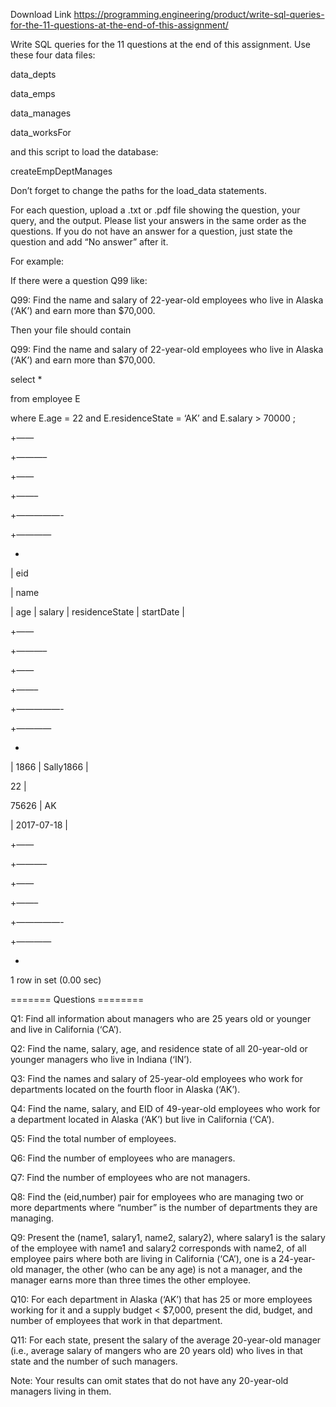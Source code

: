 Download Link https://programming.engineering/product/write-sql-queries-for-the-11-questions-at-the-end-of-this-assignment/

Write SQL queries for the 11 questions at the end of this assignment. Use these four data files:

data_depts

data_emps

data_manages

data_worksFor

and this script to load the database:

createEmpDeptManages

Don’t forget to change the paths for the load_data statements.

For each question, upload a .txt or .pdf file showing the question, your query, and the output. Please list your answers in the same order as the questions. If you do not have an answer for a question, just state the question and add “No answer” after it.

For example:

If there were a question Q99 like:

Q99: Find the name and salary of 22-year-old employees who live in Alaska (‘AK’) and earn more than $70,000.

Then your file should contain

Q99: Find the name and salary of 22-year-old employees who live in Alaska (‘AK’) and earn more than $70,000.

select *

from employee E

where E.age = 22 and E.residenceState = ‘AK’ and E.salary > 70000 ;

+——
	

+———–
	

+——
	

+——–
	

+—————-
	

+————
	

+

| eid
	

| name
	

| age | salary | residenceState | startDate |

+——
	

+———–
	

+——
	

+——–
	

+—————-
	

+————
	

+

| 1866 | Sally1866 |
	

22 |
	

75626 | AK
		

| 2017-07-18 |

+——
	

+———–
	

+——
	

+——–
	

+—————-
	

+————
	

+

1 row in set (0.00 sec)

======= Questions ========

Q1: Find all information about managers who are 25 years old or younger and live in California (‘CA’).

Q2: Find the name, salary, age, and residence state of all 20-year-old or younger managers who live in Indiana (‘IN’).

Q3: Find the names and salary of 25-year-old employees who work for departments located on the fourth floor in Alaska (‘AK’).

Q4: Find the name, salary, and EID of 49-year-old employees who work for a department located in Alaska (‘AK’) but live in California (‘CA’).

Q5: Find the total number of employees.

Q6: Find the number of employees who are managers.

Q7: Find the number of employees who are not managers.

Q8: Find the (eid,number) pair for employees who are managing two or more departments where “number” is the number of departments they are managing.

Q9: Present the (name1, salary1, name2, salary2), where salary1 is the salary of the employee with name1 and salary2 corresponds with name2, of all employee pairs where both are living in California (‘CA’), one is a 24-year-old manager, the other (who can be any age) is not a manager, and the manager earns more than three times the other employee.

Q10: For each department in Alaska (‘AK’) that has 25 or more employees working for it and a supply budget < $7,000, present the did, budget, and number of employees that work in that department.

Q11: For each state, present the salary of the average 20-year-old manager (i.e., average salary of mangers who are 20 years old) who lives in that state and the number of such managers.

Note: Your results can omit states that do not have any 20-year-old managers living in them.
